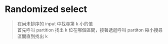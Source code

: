 # Randomized select
>在尚未排序的 input 中找尋第 k 小的值  
>首先呼叫 partition 找出 k 位在哪個區間，接著遞迴呼叫 partiton 縮小搜尋區間直到找出 k
